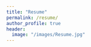 ```yaml
---
title: "Resume"
permalink: /resume/
author_profile: true
header:
  image: "/images/Resume.jpg"
---
```

